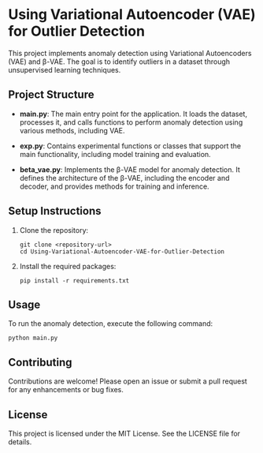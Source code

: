 # Using Variational Autoencoder (VAE) for Outlier Detection

This project implements anomaly detection using Variational Autoencoders (VAE) and β-VAE. The goal is to identify outliers in a dataset through unsupervised learning techniques.

## Project Structure

- **main.py**: The main entry point for the application. It loads the dataset, processes it, and calls functions to perform anomaly detection using various methods, including VAE.
  
- **exp.py**: Contains experimental functions or classes that support the main functionality, including model training and evaluation.

- **beta_vae.py**: Implements the β-VAE model for anomaly detection. It defines the architecture of the β-VAE, including the encoder and decoder, and provides methods for training and inference.


## Setup Instructions

1. Clone the repository:
   ```
   git clone <repository-url>
   cd Using-Variational-Autoencoder-VAE-for-Outlier-Detection
   ```

2. Install the required packages:
   ```
   pip install -r requirements.txt
   ```

## Usage

To run the anomaly detection, execute the following command:
```
python main.py
```

## Contributing

Contributions are welcome! Please open an issue or submit a pull request for any enhancements or bug fixes.

## License

This project is licensed under the MIT License. See the LICENSE file for details.
